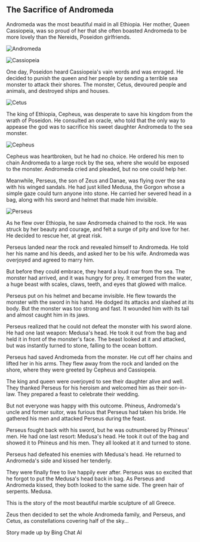 ## The Sacrifice of Andromeda

Andromeda was the most beautiful maid in all Ethiopia. Her mother, Queen Cassiopeia, was so proud of her that she often boasted Andromeda to be more lovely than the Nereids, Poseidon girlfriends.

![Andromeda](Andromeda.png)

![Cassiopeia](Cassiopeia.png)

One day, Poseidon heard Cassiopeia's vain words and was enraged. He decided to punish the queen and her people by sending a terrible sea monster to attack their shores. The monster, Cetus, devoured people and animals, and destroyed ships and houses.

![Cetus](Cetus.png)

The king of Ethiopia, Cepheus, was desperate to save his kingdom from the wrath of Poseidon. He consulted an oracle, who told that the only way to appease the god was to sacrifice his sweet daughter Andromeda to the sea monster.

![Cepheus](Cepheus.png)

Cepheus was heartbroken, but he had no choice. He ordered his men to chain Andromeda to a large rock by the sea, where she would be exposed to the monster. Andromeda cried and pleaded, but no one could help her.

Meanwhile, Perseus, the son of Zeus and Danae, was flying over the sea with his winged sandals. He had just killed Medusa, the Gorgon whose a simple gaze could turn anyone into stone. He carried her severed head in a bag, along with his sword and helmet that made him invisible.

![Perseus](Perseus.png)

As he flew over Ethiopia, he saw Andromeda chained to the rock. He was struck by her beauty and courage, and felt a surge of pity and love for her. He decided to rescue her, at great risk.

Perseus landed near the rock and revealed himself to Andromeda. He told her his name and his deeds, and asked her to be his wife. Andromeda was overjoyed and agreed to marry him.

But before they could embrace, they heard a loud roar from the sea. The monster had arrived, and it was hungry for prey. It emerged from the water, a huge beast with scales, claws, teeth, and eyes that glowed with malice.

Perseus put on his helmet and became invisible. He flew towards the monster with the sword in his hand. He dodged its attacks and slashed at its body. But the monster was too strong and fast. It wounded him with its tail and almost caught him in its jaws.

Perseus realized that he could not defeat the monster with his sword alone. He had one last weapon: Medusa's head. He took it out from the bag and held it in front of the monster's face. The beast looked at it and attacked, but was instantly turned to stone, falling to the ocean bottom.

Perseus had saved Andromeda from the monster. He cut off her chains and lifted her in his arms. They flew away from the rock and landed on the shore, where they were greeted by Cepheus and Cassiopeia.

The king and queen were overjoyed to see their daughter alive and well. They thanked Perseus for his heroism and welcomed him as their son-in-law. They prepared a feast to celebrate their wedding.

But not everyone was happy with this outcome. Phineus, Andromeda's uncle and former suitor, was furious that Perseus had taken his bride. He gathered his men and attacked Perseus during the feast.

Perseus fought back with his sword, but he was outnumbered by Phineus' men. He had one last resort: Medusa's head. He took it out of the bag and showed it to Phineus and his men. They all looked at it and turned to stone.

Perseus had defeated his enemies with Medusa's head. He returned to Andromeda's side and kissed her tenderly.

They were finally free to live happily ever after. Perseus was so excited that he forgot to put the Medusa's head back in bag. As Perseus and Andromeda kissed, they both looked to the same side. The green hair of serpents. Medusa. 

This is the story of the most beautiful marble sculpture of all Greece. 

Zeus then decided to set the whole Andromeda family, and Perseus, and Cetus, as constellations covering half of the sky...

Story made up by Bing Chat AI
